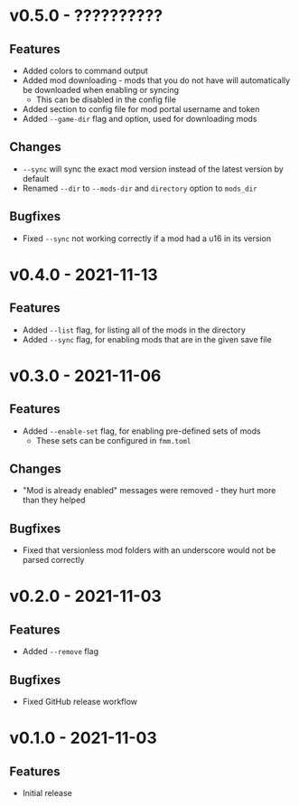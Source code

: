# v0.5.0 - ??????????
## Features
- Added colors to command output
- Added mod downloading - mods that you do not have will automatically be downloaded when enabling or syncing
  - This can be disabled in the config file
- Added section to config file for mod portal username and token
- Added `--game-dir` flag and option, used for downloading mods
## Changes
- `--sync` will sync the exact mod version instead of the latest version by default
- Renamed `--dir` to `--mods-dir` and `directory` option to `mods_dir`
## Bugfixes
- Fixed `--sync` not working correctly if a mod had a u16 in its version

# v0.4.0 - 2021-11-13
## Features
- Added `--list` flag, for listing all of the mods in the directory
- Added `--sync` flag, for enabling mods that are in the given save file

# v0.3.0 - 2021-11-06
## Features
- Added `--enable-set` flag, for enabling pre-defined sets of mods
  - These sets can be configured in `fmm.toml`
## Changes
- "Mod is already enabled" messages were removed - they hurt more than they helped
## Bugfixes
- Fixed that versionless mod folders with an underscore would not be parsed correctly

# v0.2.0 - 2021-11-03
## Features
- Added `--remove` flag
## Bugfixes
- Fixed GitHub release workflow

# v0.1.0 - 2021-11-03
## Features
- Initial release
